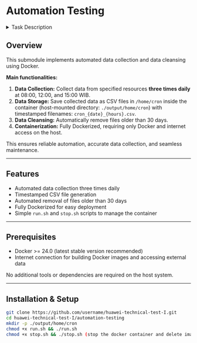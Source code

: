 # Automation Testing
<details>
<summary>Task Description</summary>
Buatlah skrip otomatis cron tab/cron job untuk collect data dari resource tertentu dengan
collect data 3 kali dalam sehari, setiap pukul 08.00 WIB, 12.00 WIB dan 15.00 WIB
dan simpan collect data tersebut dalam path /home/cron, dengan format data
“cron_{date}_{hours}”, sebagai contoh file adalah cron_12192024_15.00, dan .csv file
akan collect setiap 3 jam.
Data Cleansing : Buatlah skrip otomatis yang berbeda untuk menghapus file setelah
sebulan dalam path tersebut secara otomatis.
</details>

## Overview

This submodule implements automated data collection and data cleansing using Docker.  

**Main functionalities:**  

1. **Data Collection:** Collect data from specified resources **three times daily** at 08:00, 12:00, and 15:00 WIB.  
2. **Data Storage:** Save collected data as CSV files in `/home/cron` inside the container (host-mounted directory: `./output/home/cron`) with timestamped filenames: `cron_{date}_{hours}.csv`.  
3. **Data Cleansing:** Automatically remove files older than 30 days.  
4. **Containerization:** Fully Dockerized, requiring only Docker and internet access on the host.  

This ensures reliable automation, accurate data collection, and seamless maintenance.

---

## Features

- Automated data collection three times daily  
- Timestamped CSV file generation  
- Automated removal of files older than 30 days  
- Fully Dockerized for easy deployment  
- Simple `run.sh` and `stop.sh` scripts to manage the container  

---

## Prerequisites

- Docker >= 24.0 (latest stable version recommended)  
- Internet connection for building Docker images and accessing external data  

No additional tools or dependencies are required on the host system.

---

## Installation & Setup

```bash
git clone https://github.com/username/huawei-technical-test-I.git
cd huawei-technical-test-I/automation-testing
mkdir -p ./output/home/cron
chmod +x run.sh && ./run.sh
chmod +x stop.sh && ./stop.sh (stop the docker container and delete image after testing)
```
